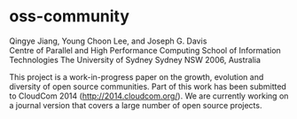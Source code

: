 oss-community
=============


Qingye Jiang, Young Choon Lee, and Joseph G. Davis<br>
Centre of Parallel and High Performance Computing
School of Information Technologies
The University of Sydney
Sydney NSW 2006, Australia

This project is a work-in-progress paper on the growth, evolution and diversity of open source communities. Part of this work has been submitted to CloudCom 2014 (http://2014.cloudcom.org/). We are currently working on a journal version that covers a large number of open source projects. 

